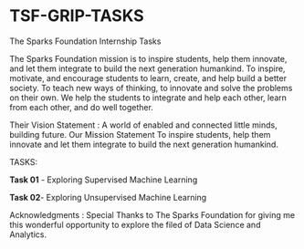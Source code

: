 # TSF-GRIP-TASKS
The Sparks Foundation Internship Tasks

The Sparks Foundation mission is to inspire students, help them innovate, and let them integrate to build the next generation humankind. To inspire, motivate, and encourage students to learn, create, and help build a better society. To teach new ways of thinking, to innovate and solve the problems on their own. We help the students to integrate and help each other, learn from each other, and do well together.

Their Vision Statement : A world of enabled and connected little minds, building future. Our Mission Statement To inspire students, help them innovate and let them integrate to build the next generation humankind.

TASKS:

**Task 01** - Exploring Supervised Machine Learning

**Task 02**- Exploring Unsupervised Machine Learning

Acknowledgments :
Special Thanks to The Sparks Foundation for giving me this wonderful opportunity to explore the filed of Data Science and Analytics.
